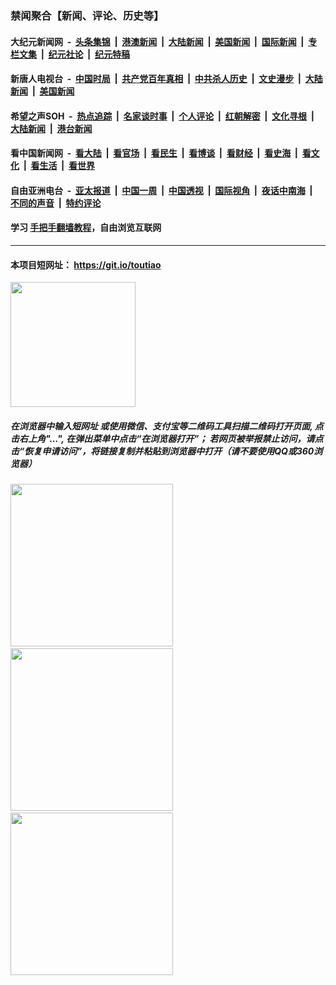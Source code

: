### 禁闻聚合【新闻、评论、历史等】

#### 大纪元新闻网 &nbsp;-&nbsp; [头条集锦](indexes/E头条集锦.md?t=03081803) &nbsp;|&nbsp; [港澳新闻](indexes/E港澳新闻.md?t=03081803)  &nbsp;|&nbsp; [大陆新闻](indexes/E大陆新闻.md?t=03081803) &nbsp;|&nbsp; [美国新闻](indexes/E美国新闻.md?t=03081803) &nbsp;|&nbsp; [国际新闻](indexes/E国际新闻.md?t=03081803) &nbsp;|&nbsp; [专栏文集](indexes/E专栏文集.md?t=03081803) &nbsp;|&nbsp; [纪元社论](indexes/E纪元社论.md?t=03081803) &nbsp;|&nbsp; [纪元特稿](indexes/E纪元特稿.md?t=03081803) 

#### 新唐人电视台 &nbsp;-&nbsp; [中国时局](indexes/N中国时局.md?t=03081803) &nbsp;|&nbsp; [共产党百年真相](indexes/N共产党百年真相.md?t=03081803) &nbsp;|&nbsp; [中共杀人历史](indexes/N中共杀人历史.md?t=03081803) &nbsp;|&nbsp; [文史漫步](indexes/N文史漫步.md?t=03081803) &nbsp;|&nbsp; [大陆新闻](indexes/N大陆新闻.md?t=03081803) &nbsp;|&nbsp; [美国新闻](indexes/N美国新闻.md?t=03081803)

#### 希望之声SOH &nbsp;-&nbsp; [热点追踪](indexes/H热点追踪.md?t=03081803) &nbsp;|&nbsp; [名家谈时事](indexes/H名家谈时事.md?t=03081803) &nbsp;|&nbsp; [个人评论](indexes/H个人评论.md?t=03081803)  &nbsp;|&nbsp; [红朝解密](indexes/H红朝解密.md?t=03081803) &nbsp;|&nbsp; [文化寻根](indexes/H文化寻根.md?t=03081803) &nbsp;|&nbsp; [大陆新闻](indexes/H大陆新闻.md?t=03081803) &nbsp;|&nbsp; [港台新闻](indexes/H港台新闻.md?t=03081803)

#### 看中国新闻网 &nbsp;-&nbsp; [看大陆](indexes/S看大陆.md?t=03081803) &nbsp;|&nbsp; [看官场](indexes/S看官场.md?t=03081803) &nbsp;|&nbsp; [看民生](indexes/S看民生.md?t=03081803)  &nbsp;|&nbsp; [看博谈](indexes/S看博谈.md?t=03081803) &nbsp;|&nbsp; [看财经](indexes/S看财经.md?t=03081803) &nbsp;|&nbsp; [看史海](indexes/S看史海.md?t=03081803) &nbsp;|&nbsp; [看文化](indexes/S看文化.md?t=03081803) &nbsp;|&nbsp; [看生活](indexes/S看生活.md?t=03081803) &nbsp;|&nbsp; [看世界](indexes/S看世界.md?t=03081803)

#### 自由亚洲电台 &nbsp;-&nbsp; [亚太报道](indexes/R亚太报道.md?t=03081803) &nbsp;|&nbsp; [中国一周](indexes/R中国一周.md?t=03081803) &nbsp;|&nbsp; [中国透视](indexes/R中国透视.md?t=03081803)  &nbsp;|&nbsp; [国际视角](indexes/R国际视角.md?t=03081803) &nbsp;|&nbsp; [夜话中南海](indexes/R夜话中南海.md?t=03081803) &nbsp;|&nbsp; [不同的声音](indexes/R不同的声音.md?t=03081803) &nbsp;|&nbsp; [特约评论](indexes/R特约评论.md?t=03081803)

#### 学习 [手把手翻墙教程](https://github.com/gfw-breaker/guides/wiki)，自由浏览互联网

----

#### 本项目短网址： https://git.io/toutiao
<img src="https://raw.githubusercontent.com/gfw-breaker/banned-news/master/scripts/img/qr.png" width="200px"/>  

##### 在浏览器中输入短网址 或使用微信、支付宝等二维码工具扫描二维码打开页面, 点击右上角"...", 在弹出菜单中点击“在浏览器打开”； 若网页被举报禁止访问，请点击“恢复申请访问”，将链接复制并粘贴到浏览器中打开（请不要使用QQ或360浏览器）

<img src="https://raw.githubusercontent.com/gfw-breaker/banned-news/master/scripts/img/1.png" width="260px"/> &nbsp; <img src="https://raw.githubusercontent.com/gfw-breaker/banned-news/master/scripts/img/2.png" width="260px"/> &nbsp; <img src="https://raw.githubusercontent.com/gfw-breaker/banned-news/master/scripts/img/3.png" width="260px"/>
